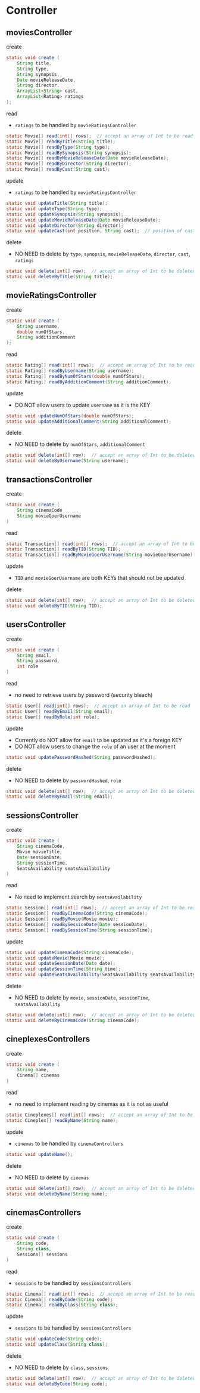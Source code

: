 #  Controller

## moviesController

create
~~~java
static void create (
    String title, 
    String type, 
    String synopsis, 
    Date movieReleaseDate, 
    String director, 
    ArrayList<String> cast, 
    ArrayList<Rating> ratings
);
~~~

read
- `ratings` to be handled by `movieRatingsController`
~~~java
static Movie[] read(int[] rows);  // accept an array of Int to be read
static Movie[] readByTitle(String title);
static Movie[] readByType(String type);
static Movie[] readBySynopsis(String synopsis);
static Movie[] readByMovieReleaseDate(Date movieReleaseDate);
static Movie[] readByDirector(String director);
static Movie[] readByCast(String cast);
~~~

update
- `ratings` to be handled by `movieRatingsController`
~~~java
static void updateTitle(String title);
static void updateType(String type);
static void updateSynopsis(String synopsis);
static void updateMovieReleaseDate(Date movieReleaseDate);
static void updateDirector(String director);
static void updateCast(int position, String cast);  // position of cast to be updated
~~~

delete
- NO NEED to delete by `type`, `synopsis`, `movieReleaseDate`, `director`, `cast`, `ratings`
~~~java
static void delete(int[] row);  // accept an array of Int to be deleted
static void deleteByTitle(String title);
~~~


## movieRatingsController

create
~~~java
static void create (
    String username,
    double numOfStars,
    String additionComment
);
~~~

read
~~~java
static Rating[] read(int[] rows);  // accept an array of Int to be read
static Rating[] readByUsername(String username);
static Rating[] readByNumOfStars(double numOfStars);
static Rating[] readByAdditionComment(String additionComment);
~~~

update
- DO NOT allow users to update `username` as it is the KEY
~~~java
static void updateNumOfStars(double numOfStars);
static void updateAdditionalComment(String additionalComment);
~~~

delete
- NO NEED to delete by `numOfStars`, `additionalComment`
~~~java
static void delete(int[] row);  // accept an array of Int to be deleted
static void deleteByUsername(String username);
~~~


## transactionsController

create
~~~java
static void create (
    String cinemaCode
    String movieGoerUsername
)
~~~

read
~~~java
static Transaction[] read(int[] rows);  // accept an array of Int to be read
static Transaction[] readByTID(String TID);
static Transaction[] readByMovieGoerUsername(String movieGoerUsername);
~~~

update
- `TID` and `movieGoerUsername` are both KEYs that should not be updated

delete
~~~java
static void delete(int[] row);  // accept an array of Int to be deleted
static void deleteByTID(String TID);
~~~


## usersController

create
~~~java
static void create (
    String email,
    String password,
    int role
)
~~~

read
- no need to retrieve users by password (security bleach)
~~~java
static User[] read(int[] rows);  // accept an array of Int to be read
static User[] readByEmail(String email);
static User[] readByRole(int role);
~~~

update
- Currently do NOT allow for `email` to be updated as it's a foreign KEY
- DO NOT allow users to change the `role` of an user at the moment
~~~java
static void updatePasswordHashed(String passwordHashed);
~~~

delete
- NO NEED to delete by `passwordHashed`, `role`
~~~java
static void delete(int[] row);  // accept an array of Int to be deleted
static void deleteByEmail(String email);
~~~


## sessionsController

create
~~~java
static void create (
    String cinemaCode,
    Movie movieTitle,
    Date sessionDate,
    String sessionTime,
    SeatsAvailability seatsAvailability
)
~~~

read
- No need to implement search by `seatsAvailability`
~~~java
static Session[] read(int[] rows);  // accept an array of Int to be read
static Session[] readByCinemaCode(String cinemaCode);
static Session[] readByMovie(Movie movie);
static Session[] readBySessionDate(Date sessionDate);
static Session[] readBySessionTime(String sessionTime);
~~~

update
~~~java
static void updateCinemaCode(String cinemaCode);
static void updateMovie(Movie movie);
static void updateSessionDate(Date date);
static void updateSessionTime(String time);
static void updateSeatsAvailability(SeatsAvailability seatsAvailability);  // to REVISED after seatsAvailability is created
~~~

delete
- NO NEED to delete by `movie`, `sessionDate`, `sessionTime`, `seatsAvailability`
~~~java
static void delete(int[] row);  // accept an array of Int to be deleted
static void deleteByCinemaCode(String cinemaCode);
~~~


## cineplexesControllers

create
~~~java
static void create (
    String name,
    Cinema[] cinemas
)
~~~

read
- no need to implement reading by cinemas as it is not as useful
~~~java
static Cineplexes[] read(int[] rows);  // accept an array of Int to be read
static Cineplex[] readByName(String name);
~~~

update
- `cinemas` to be handled by `cinemaControllers`
~~~java
static void updateName();
~~~

delete
- NO NEED to delete by `cinemas`
~~~java
static void delete(int[] row);  // accept an array of Int to be deleted
static void deleteByName(String name);
~~~


## cinemasControllers

create
~~~java
static void create (
    String code,
    String class,
    Sessions[] sessions
)
~~~

read
- `sessions` to be handled by `sessionsControllers`
~~~java
static Cinema[] read(int[] rows);  // accept an array of Int to be read
static Cinema[] readByCode(String code);
static Cinema[] readByClass(String class);
~~~

update
- `sessions` to be handled by `sessionsControllers`
~~~java
static void updateCode(String code);
static void updateClass(String class);
~~~

delete
- NO NEED to delete by `class`, `sessions`
~~~java
static void delete(int[] row);  // accept an array of Int to be deleted
static void deleteByCode(String code);
~~~